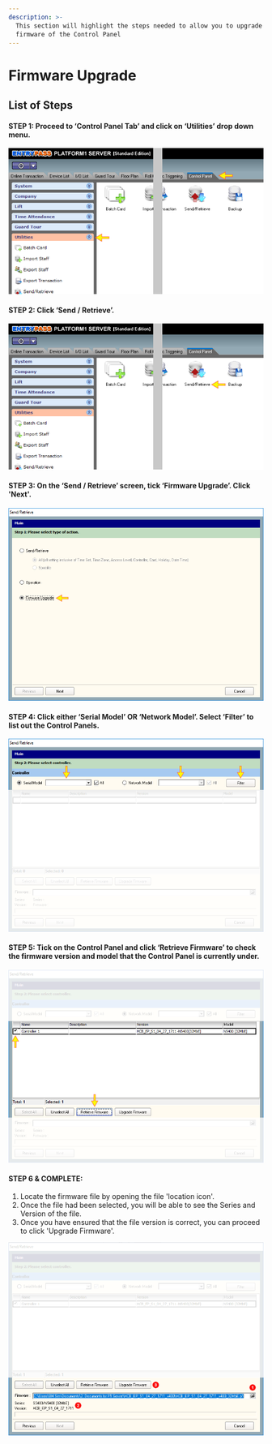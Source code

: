 ```yaml
---
description: >-
  This section will highlight the steps needed to allow you to upgrade the
  firmware of the Control Panel
---
```


# Firmware Upgrade

## List of Steps

#### STEP 1: Proceed to ‘Control Panel Tab’ and click on ‘Utilities’ drop down menu.

![](../.gitbook/assets/untitleda%20%281%29.png)



#### STEP 2: Click ‘Send / Retrieve’.

![](../.gitbook/assets/untitledb%20%281%29.png)



#### STEP 3: On the ‘Send / Retrieve’ screen, tick ‘Firmware Upgrade’. Click 'Next'. 

![](../.gitbook/assets/untitled1a%20%286%29.png)



#### STEP 4: Click either ‘Serial Model’ OR ‘Network Model’. Select ‘Filter’ to list out the Control Panels.

![](../.gitbook/assets/untitled2a%20%283%29.png)



#### STEP 5: Tick on the Control Panel and click ‘Retrieve Firmware’ to check the firmware version and model that the Control Panel is currently under.

![](../.gitbook/assets/untitled4a%20%282%29.png)



#### STEP 6 & COMPLETE: 

1. Locate the firmware file by opening the file 'location icon'. 
2. Once the file had been selected, you will be able to see the Series and Version of the file.
3. Once you have ensured that the file version is correct, you can proceed to click 'Upgrade Firmware'.

![](../.gitbook/assets/untitled5b.png)

